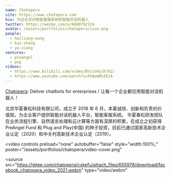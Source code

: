 ```yaml
---
name: Chatopera
site: https://www.chatopera.com
bio: 为企业交付智能客服系统和智能对话机器人
twitter: https://weibo.com/u/6680792124
avatar: /assets/portfolios/chatopera/icon.png
people:
  - hailiang-wang
  - kai-zhang
  - yu-xiang
ventures:
  - preangel
  - pnp
videos:
  - https://www.bilibili.com/video/BV1cU4y1h7X2/
  - https://www.youtube.com/watch?v=XkQwqMLEEcA
---
```


[Chatopera](https://www.chatopera.com): Deliver chatbots for enterprises / 让每一个企业都应用智能对话机器人！

北京华夏春松科技有限公司，成立于 2018 年 6 月，本着诚信、创新和负责的价值观，为企业客户提供智能对话机器人平台，智能客服系统。 华夏春松研发团队在业务流程引擎、自然语言处理和云计算等方面有深厚的积累，在成立之初获得 PreAngel Fund 和 Plug and Play(中国) 的种子投资，目前已通过国家高新技术企业认定（2020）和中关村高新技术企业认定（2019）。

<video
  controls preload="none" autobuffer="false"
  style="width:100%;"
  poster="/assets/portfolios/chatopera/video-cover.png"
>
  <source
    src="https://gitee.com/chatopera/cskefu/attach_files/655978/download/facebook_chatopera_video_2021.webm"
    type="video/webm"
  >
</video>
